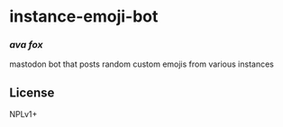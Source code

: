 # instance-emoji-bot
### _ava fox_

mastodon bot that posts random custom emojis from various instances

## License

NPLv1+

